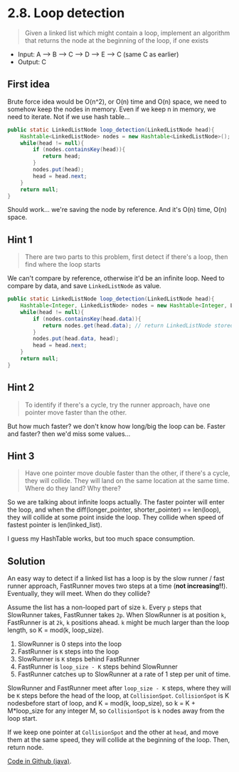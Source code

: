# 2.8. Loop detection

> Given a linked list which might contain a loop, implement an algorithm that returns the node at the beginning of the loop, if one exists

* Input: A --> B --> C --> D --> E --> C (same C as earlier)
* Output: C

## First idea

Brute force idea would be O(n^2), or O(n) time and O(n) space, we need to somehow keep the nodes in memory. Even if we keep n in memory, we need to iterate. Not if we use hash table...

```java
public static LinkedListNode loop_detection(LinkedListNode head){
    Hashtable<LinkedListNode> nodes = new Hashtable<LinkedListNode>();
    while(head != null){
        if (nodes.containsKey(head)){
           return head;
        }
        nodes.put(head);
        head = head.next;
    }
    return null;
}
```

Should work... we're saving the node by reference. And it's O(n) time, O(n) space.

## Hint 1

> There are two parts to this problem, first detect if there's a loop, then find where the loop starts

We can't compare by reference, otherwise it'd be an infinite loop. Need to compare by data, and save `LinkedListNode` as value.

```java
public static LinkedListNode loop_detection(LinkedListNode head){
    Hashtable<Integer, LinkedListNode> nodes = new Hashtable<Integer, LinkedListNode>();
    while(head != null){
        if (nodes.containsKey(head.data)){
           return nodes.get(head.data); // return LinkedListNode stored in HashTable
        }
        nodes.put(head.data, head);
        head = head.next;
    }
    return null;
}
```

## Hint 2

> To identify if there's a cycle, try the runner approach, have one pointer move faster than the other.

But how much faster? we don't know how long/big the loop can be. Faster and faster? then we'd miss some values...

## Hint 3

> Have one pointer move double faster than the other, if there's a cycle, they will collide. They will land on the same location at the same time. Where do they land? Why there?

So we are talking about infinite loops actually. The faster pointer will enter the loop, and when the diff(longer_pointer, shorter_pointer) == len(loop), they will collide at some point inside the loop. They collide when speed of fastest pointer is len(linked_list).

I guess my HashTable works, but too much space consumption.

## Solution

An easy way to detect if a linked list has a loop is by the slow runner / fast runner approach, FastRunner moves two steps at a time (**not increasing!!**). Eventually, they will meet. When do they collide?

Assume the list has a non-looped part of size `k`. Every `p` steps that SlowRunner takes, FastRunner takes `2p`. When SlowRunner is at position `k`, FastRunner is at `2k`, `k` positions ahead. `k` might be much larger than the loop length, so K = mod(k, loop_size).

1. SlowRunner is 0 steps into the loop
2. FastRunner is `K` steps into the loop
3. SlowRunner is `K` steps behind FastRunner
4. FastRunner is `loop_size - K` steps behind SlowRunner
5. FastRunner catches up to SlowRunner at a rate of 1 step per unit of time.

SlowRunner and FastRunner meet after `loop_size - K` steps, where they will be `K` steps before the head of the loop, at `CollisionSpot`. `CollisionSpot` is K nodesbefore start of loop, and K = mod(k, loop_size), so k = K + M*loop_size for any integer M, so `CollisionSpot` is `k` nodes away from the loop start.

If we keep one pointer at `CollisionSpot` and the other at `head`, and move them at the same speed, they will collide at the beginning of the loop. Then, return node.

[Code in Github (java)](https://github.com/careercup/CtCI-6th-Edition/blob/master/Java/Ch%2002.%20Linked%20Lists/Q2_08_Loop_Detection/Question.java).
